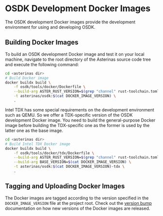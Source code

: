 # OSDK Development Docker Images

The OSDK development Docker images provide the development environment for using and developing OSDK.

## Building Docker Images

To build an OSDK development Docker image and test it on your local machine, navigate to the root directory of the Asterinas source code tree and execute the following command:

```bash
cd <asterinas dir>
# Build Docker image
docker buildx build \
    -f osdk/tools/docker/Dockerfile \
    --build-arg ASTER_RUST_VERSION=$(grep "channel" rust-toolchain.toml | awk -F '"' '{print $2}') \
    -t asterinas/osdk:$(cat DOCKER_IMAGE_VERSION) \
    .
```

Intel TDX has some special requirements on the development environment such as QEMU.
So we offer a TDX-specific version of the OSDK development Docker image.
You need to build the general-purpose Docker image before building the TDX-specific one
as the former is used by the latter one as the base image.

```bash
cd <asterinas dir>
# Build Intel TDX Docker image
docker buildx build \
    -f osdk/tools/docker/tdx/Dockerfile \
    --build-arg ASTER_RUST_VERSION=$(grep "channel" rust-toolchain.toml | awk -F '"' '{print $2}') \
    --build-arg BASE_VERSION=$(cat DOCKER_IMAGE_VERSION) \
    -t asterinas/osdk:$(cat DOCKER_IMAGE_VERSION)-tdx \
    .
```

## Tagging and Uploading Docker Images

The Docker images are tagged according to the version specified
in the `DOCKER_IMAGE_VERSION` file at the project root.
Check out the [version bump](https://asterinas.github.io/book/to-contribute/version-bump.html) documentation
on how new versions of the Docker images are released.

